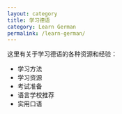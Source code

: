 ```yaml
---
layout: category
title: 学习德语
category: Learn German
permalink: /learn-german/
---
```


这里有关于学习德语的各种资源和经验：
- 学习方法
- 学习资源
- 考试准备
- 语言学校推荐
- 实用口语 